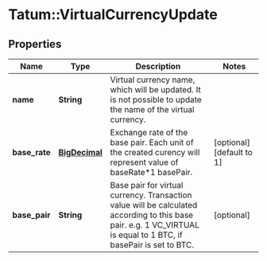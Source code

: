 # Tatum::VirtualCurrencyUpdate

## Properties
Name | Type | Description | Notes
------------ | ------------- | ------------- | -------------
**name** | **String** | Virtual currency name, which will be updated. It is not possible to update the name of the virtual currency. | 
**base_rate** | [**BigDecimal**](BigDecimal.md) | Exchange rate of the base pair. Each unit of the created curency will represent value of baseRate*1 basePair. | [optional] [default to 1]
**base_pair** | **String** | Base pair for virtual currency. Transaction value will be calculated according to this base pair. e.g. 1 VC_VIRTUAL is equal to 1 BTC, if basePair is set to BTC. | [optional] 

